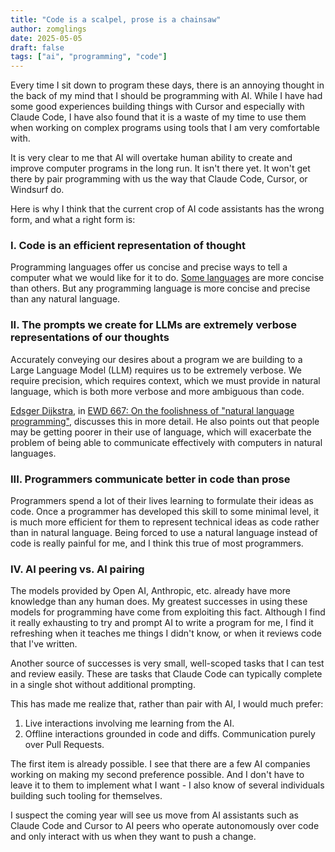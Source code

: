 ```yaml
---
title: "Code is a scalpel, prose is a chainsaw"
author: zomglings
date: 2025-05-05
draft: false
tags: ["ai", "programming", "code"]
---
```


Every time I sit down to program these days, there is an annoying thought in the back of my mind that I should be programming with AI.
While I have had some good experiences building things with Cursor and especially with Claude Code, I have also found that it is a waste
of my time to use them when working on complex programs using tools that I am very comfortable with.

It is very clear to me that AI will overtake human ability to create and improve computer programs in the long run. It isn't there yet.
It won't get there by pair programming with us the way that Claude Code, Cursor, or Windsurf do.

Here is why I think that the current crop of AI code assistants has the wrong form, and what a right form is:

### I. Code is an efficient representation of thought

Programming languages offer us concise and precise ways to tell a computer what we would like for it to do.
[Some languages](https://en.wikipedia.org/wiki/APL_(programming_language)) are more concise than others. But
any programming language is more concise and precise than any natural language.

### II. The prompts we create for LLMs are extremely verbose representations of our thoughts

Accurately conveying our desires about a program we are building to a Large Language Model (LLM) requires us to
be extremely verbose. We require precision, which requires context, which we must provide in natural language, which is
both more verbose and more ambiguous than code.

[Edsger Dijkstra](https://en.wikipedia.org/wiki/Edsger_W._Dijkstra), in
[EWD 667: On the foolishness of "natural language programming"](https://www.cs.utexas.edu/~EWD/transcriptions/EWD06xx/EWD667.html),
discusses this in more detail. He also points out that people may be getting poorer in their use of language, which will exacerbate the problem of
being able to communicate effectively with computers in natural languages.

### III. Programmers communicate better in code than prose

Programmers spend a lot of their lives learning to formulate their ideas as code. Once a programmer has developed this skill to some minimal level,
it is much more efficient for them to represent technical ideas as code rather than in natural language. Being forced to use a natural language instead of
code is really painful for me, and I think this true of most programmers.

### IV. AI peering vs. AI pairing

The models provided by Open AI, Anthropic, etc. already have more knowledge than any human does. My greatest successes in using these models for programming
have come from exploiting this fact. Although I find it really exhausting to try and prompt AI to write a program for me, I find it refreshing when it teaches me things
I didn't know, or when it reviews code that I've written.

Another source of successes is very small, well-scoped tasks that I can test and review easily. These are tasks that Claude Code can typically complete in a single shot without additional prompting.

This has made me realize that, rather than pair with AI, I would much prefer:
1. Live interactions involving me learning from the AI.
2. Offline interactions grounded in code and diffs. Communication purely over Pull Requests.

The first item is already possible. I see that there are a few AI companies working on making my second preference possible. And I don't have to leave it to them
to implement what I want - I also know of several individuals building such tooling for themselves.

I suspect the coming year will see us move from AI assistants such as Claude Code and Cursor to AI peers who operate autonomously over code and only interact with
us when they want to push a change.
